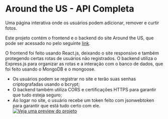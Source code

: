 # Around the US - API Completa

Uma página interativa onde os usuários podem adicionar, remover e curtir fotos.

Este projeto contém o frontend e o backend do site Around the US, que pode ser acessado no pelo seguinte [link](https://aroundus.mooo.com/).

O frontend foi feito usando React.js, deixando o site responsivo e também protegendo certas rotas de usuários não registrados.
O backend utiliza o Express.js para organizar as rotas e a interação com o banco de dados, que foi feito usando o MongoDB e o mongoose.

- Os usuários podem se registrar no site e terão suas senhas criptografadas usando o bcrypt;
- O backend também utiliza CORS e certificações HTTPS para garantir que tudo esteja seguro;
- Ao logar no site, o usuário recebe um token feito com jsonwebtoken para garantir que está tudo certo com ele.
  [![Veja uma preview do projeto](https://img.youtube.com/vi/v7mBSW8W3Gk/hqdefault.jpg)](https://youtu.be/v7mBSW8W3Gk)
